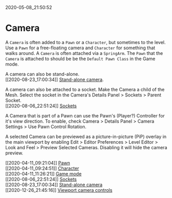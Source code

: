 2020-05-08_21:50:52

# Camera

A `Camera` is often added to a `Pawn` or a `Character`, but sometimes to the level.
Use a `Pawn` for a free-floating camera and `Character` for something that walks around.
A `Camera` is often attached via a `SpringArm`.
The `Pawn` that the `Camera` is attached to should be be the `Default Pawn Class` in the Game mode.

A camera can also be stand-alone.  
[[2020-08-23_17:00:34]] [Stand-alone camera](./Stand-alone%20camera.md).

A camera can also be attached to a socket.
Make the Camera a child of the Mesh.
Select the socket in the Camera's Details Panel > Sockets > Parent Socket.  
[[2020-08-06_22:51:24]] [Sockets](./Sockets.md)  

A Camera that is part of a Pawn can use the Pawn's (Player?) Controller for it's view direction.
To enable, check Camera > Details Panel > Camera Settings > Use Pawn Control Rotation.

A selected Camera can be previewed as a picture-in-picture (PiP) overlay in the main viewport by enabling Edit > Editor Preferences > Level Editor > Look and Feel > Preview Selected Cameras. Disabling it will hide the camera preview.

[[2020-04-11_09:21:04]] [Pawn](./Pawn.md)  
[[2020-04-11_09:24:51]] [Character](./Character.md)  
[[2020-04-11_11:26:21]] [Game mode](./Game%20mode.md)  
[[2020-08-06_22:51:24]] [Sockets](./Sockets.md)  
[[2020-08-23_17:00:34]] [Stand-alone camera](./Stand-alone%20camera.md)  
[[2020-12-26_21:45:16]] [Viewport camera controls](./Viewport%20camera%20controls.md)  
